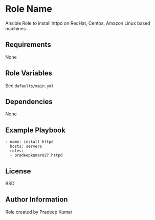 Role Name
=========

Ansible Role to install httpd on RedHat, Centos, Amazon Linux based machines

Requirements
------------

None

Role Variables
--------------

See `defaults/main.yml`

Dependencies
------------

None

Example Playbook
----------------

    - name: install httpd
      hosts: servers
      roles:
      - pradeepkumar027.httpd

License
-------

BSD

Author Information
------------------

Role created by Pradeep Kumar